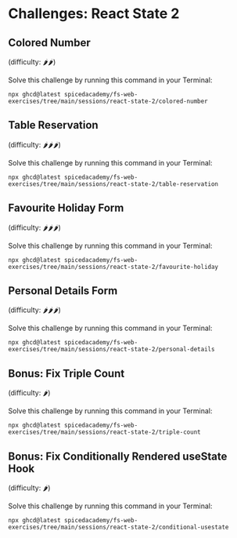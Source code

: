 # Challenges: React State 2

## Colored Number

(difficulty: 🌶️🌶️)

Solve this challenge by running this command in your Terminal:

```
npx ghcd@latest spicedacademy/fs-web-exercises/tree/main/sessions/react-state-2/colored-number
```

## Table Reservation

(difficulty: 🌶️🌶️🌶️)

Solve this challenge by running this command in your Terminal:

```
npx ghcd@latest spicedacademy/fs-web-exercises/tree/main/sessions/react-state-2/table-reservation
```

## Favourite Holiday Form

(difficulty: 🌶️🌶️🌶️)

Solve this challenge by running this command in your Terminal:

```
npx ghcd@latest spicedacademy/fs-web-exercises/tree/main/sessions/react-state-2/favourite-holiday
```

## Personal Details Form

(difficulty: 🌶️🌶️🌶️)

Solve this challenge by running this command in your Terminal:

```
npx ghcd@latest spicedacademy/fs-web-exercises/tree/main/sessions/react-state-2/personal-details
```

## Bonus: Fix Triple Count

(difficulty: 🌶️)

Solve this challenge by running this command in your Terminal:

```
npx ghcd@latest spicedacademy/fs-web-exercises/tree/main/sessions/react-state-2/triple-count
```

## Bonus: Fix Conditionally Rendered useState Hook

(difficulty: 🌶️)

Solve this challenge by running this command in your Terminal:

```
npx ghcd@latest spicedacademy/fs-web-exercises/tree/main/sessions/react-state-2/conditional-usestate
```
